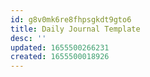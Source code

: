 ```yaml
---
id: g8v0mk6re8fhpsgkdt9gto6
title: Daily Journal Template
desc: ''
updated: 1655500266231
created: 1655500018926
---
```



